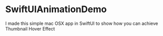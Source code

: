 # SwiftUIAnimationDemo
I made this simple mac OSX app in SwiftUI to show how you can achieve Thumbnail Hover Effect
